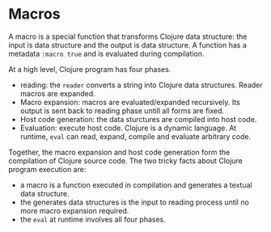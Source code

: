 # Macros

A macro is a special function that transforms Clojure data structure: the input is data structure and the output is data structure. A function has a metadata `:macro true` and is evaluated during compilation.

At a high level, Clojure program has four phases.

- reading: the `reader` converts a string into Clojure data structures. Reader macros are expanded.
- Macro expansion: macros are evaluated/expanded recursively. Its output is sent back to reading phase untill all forms are fixed.
- Host code generation: the data sturctures are compiled into host code.
- Evaluation: execute host code. Clojure is a dynamic language. At runtime, `eval` can read, expand, compile and evaluate arbitrary code.

Together, the macro expansion and host code generation form the compilation of Clojure source code. The two tricky facts about Clojure program execution are:

- a macro is a function executed in compilation and generates a textual data structure.
- the generates data structures is the input to reading process until no more macro expansion required.
- the `eval` at runtime involves all four phases.
